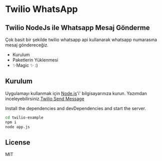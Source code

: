 # Twilio WhatsApp
## Twilio NodeJs ile Whatsapp Mesaj Gönderme

Çok basit bir şekilde twilio whatsapp api kullanarak whatsapp numarasına mesaj göndereceğiz.

- Kurulum
- Paketlerin Yüklenmesi
- ✨Magic ✨ :)

## Kurulum

Uygulamayı kullanmak için [Node.js](https://nodejs.org/)'i' bilgisayarınıza kurun.
Yazımdan inceleyebilirsiniz.[Twilio Send Message](https://bit.ly/3mKRCX8)

Install the dependencies and devDependencies and start the server.

```sh
cd twilio-example
npm i
node app.js
```

## License
MIT
